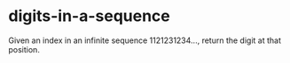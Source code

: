 # digits-in-a-sequence
Given an index in an infinite sequence 1121231234..., return the digit at that position.
